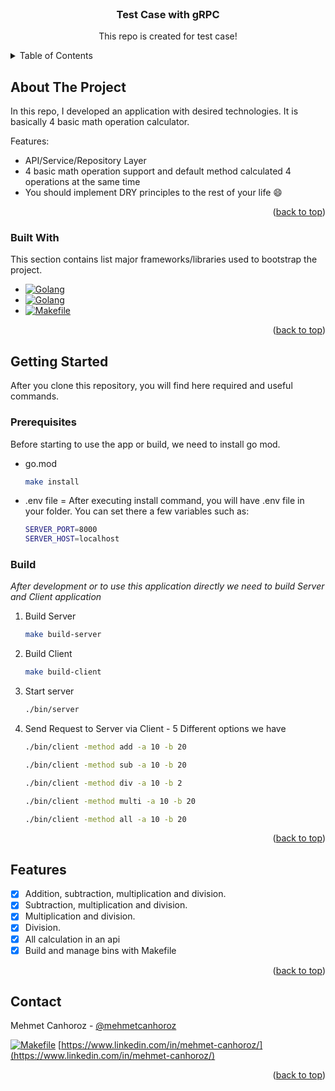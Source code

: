 <!-- PROJECT LOGO -->
<br />
<div align="center">
<h3 align="center">Test Case with gRPC</h3>

  <p align="center">
    This repo is created for test case!
  </p>
</div>



<!-- TABLE OF CONTENTS -->
<details>
  <summary>Table of Contents</summary>
  <ol>
    <li>
      <a href="#about-the-project">About The Project</a>
      <ul>
        <li><a href="#built-with">Built With</a></li>
      </ul>
    </li>
    <li>
      <a href="#getting-started">Getting Started</a>
      <ul>
        <li><a href="#prerequisites">Prerequisites</a></li>
        <li><a href="#installation">Installation</a></li>
      </ul>
    </li>
    <li><a href="#usage">Usage</a></li>
    <li><a href="#features">Features</a></li>
    <li><a href="#contact">Contact</a></li>
  </ol>
</details>



<!-- ABOUT THE PROJECT -->
## About The Project

In this repo, I developed an application with desired technologies. It is basically 4 basic math operation calculator.

Features:
* API/Service/Repository Layer
* 4 basic math operation support and default method calculated 4 operations at the same time
* You should implement DRY principles to the rest of your life :smile:


<p align="right">(<a href="#readme-top">back to top</a>)</p>



### Built With

This section contains list major frameworks/libraries used to bootstrap the project.

* [![Golang][Golang]][Golang-url]
* [![Golang][gRPC]][gRPC-url]
* [![Makefile][makefile]][makefile-url]

<p align="right">(<a href="#readme-top">back to top</a>)</p>



<!-- GETTING STARTED -->
## Getting Started

After you clone this repository, you will find here required and useful commands.

### Prerequisites

Before starting to use the app or build, we need to install go mod.
* go.mod
  ```sh
  make install
  ```
* .env file = After executing install command, you will have .env file in your folder. You can set there a few variables such as:
  ```sh
  SERVER_PORT=8000
  SERVER_HOST=localhost
  ```

### Build

_After development or to use this application directly we need to build Server and Client application_

1. Build Server
   ```sh
   make build-server
   ```
2. Build Client
   ```sh
   make build-client
   ```
3. Start server
   ```sh
   ./bin/server
   ```
4. Send Request to Server via Client - 5 Different options we have
   ```sh
   ./bin/client -method add -a 10 -b 20
   ```
   ```sh
   ./bin/client -method sub -a 10 -b 20
   ```
   ```sh
   ./bin/client -method div -a 10 -b 2
   ```
   ```sh
   ./bin/client -method multi -a 10 -b 20
   ```
   ```sh
   ./bin/client -method all -a 10 -b 20
   ```

<p align="right">(<a href="#readme-top">back to top</a>)</p>



<!-- FEATURES -->
## Features

- [x] Addition, subtraction, multiplication and division.
- [x] Subtraction, multiplication and division.
- [x] Multiplication and division.
- [x] Division.
- [x] All calculation in an api
- [x] Build and manage bins with Makefile

<p align="right">(<a href="#readme-top">back to top</a>)</p>



<!-- CONTACT -->
## Contact

Mehmet Canhoroz - [@mehmetcanhoroz](https://twitter.com/mehmetcanhoroz)



[![Makefile][linkedin-shield]][linkedin-url]  [https://www.linkedin.com/in/mehmet-canhoroz/](https://www.linkedin.com/in/mehmet-canhoroz/)

<p align="right">(<a href="#readme-top">back to top</a>)</p>



<!-- MARKDOWN LINKS & IMAGES -->
<!-- https://www.markdownguide.org/basic-syntax/#reference-style-links -->
[Golang]: https://img.shields.io/badge/golang-000000?style=for-the-badge&logo=go&logoColor=white
[Golang-url]: https://go.dev/
[gRPC]: https://img.shields.io/badge/grpc-0769AD?style=for-the-badge&logo=grpc&logoColor=white
[gRPC-url]: https://grpc.io/
[makefile]: https://img.shields.io/badge/Makefile-DD0031?style=for-the-badge&logo=makefile&logoColor=white
[makefile-url]: https://www.gnu.org/software/make/manual/make.html
[linkedin-shield]: https://img.shields.io/badge/-LinkedIn-black.svg?style=for-the-badge&logo=linkedin&colorB=555
[linkedin-url]: https://linkedin.com/in/mehmet-canhoroz
